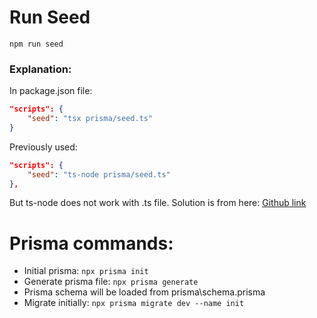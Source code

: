 # Run Seed

```shell
npm run seed
```

### Explanation:
In package.json file: 
```json
"scripts": {
    "seed": "tsx prisma/seed.ts"
}
```

Previously used:
```json
"scripts": {
    "seed": "ts-node prisma/seed.ts"
},
```

But ts-node does not work with .ts file. Solution is from here: [Github link](https://github.com/prisma/prisma/discussions/20369#discussioncomment-10066706)

# Prisma commands:

- Initial prisma: `npx prisma init`
- Generate prisma file: `npx prisma generate`
- Prisma schema will be loaded from prisma\schema.prisma
- Migrate initially: `npx prisma migrate dev --name init`